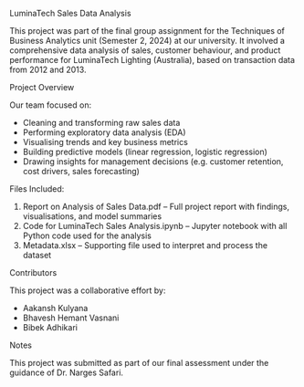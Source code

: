 LuminaTech Sales Data Analysis



This project was part of the final group assignment for the Techniques of Business Analytics unit (Semester 2, 2024) at our university. It involved a comprehensive data analysis of sales, customer behaviour, and product performance for LuminaTech Lighting (Australia), based on transaction data from 2012 and 2013.



Project Overview



Our team focused on:



* Cleaning and transforming raw sales data
* Performing exploratory data analysis (EDA)
* Visualising trends and key business metrics
* Building predictive models (linear regression, logistic regression)
* Drawing insights for management decisions (e.g. customer retention, cost drivers, sales forecasting)



Files Included:



1. Report on Analysis of Sales Data.pdf – Full project report with findings, visualisations, and model summaries
2. Code for LuminaTech Sales Analysis.ipynb – Jupyter notebook with all Python code used for the analysis
3. Metadata.xlsx – Supporting file used to interpret and process the dataset



Contributors



This project was a collaborative effort by:

* Aakansh Kulyana
* Bhavesh Hemant Vasnani
* Bibek Adhikari



Notes



This project was submitted as part of our final assessment under the guidance of Dr. Narges Safari.

